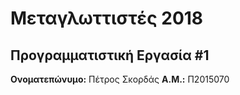 # Μεταγλωττιστές 2018
## Προγραμματιστική Εργασία #1

**Ονοματεπώνυμο:** Πέτρος Σκορδάς
**Α.Μ.:** Π2015070


